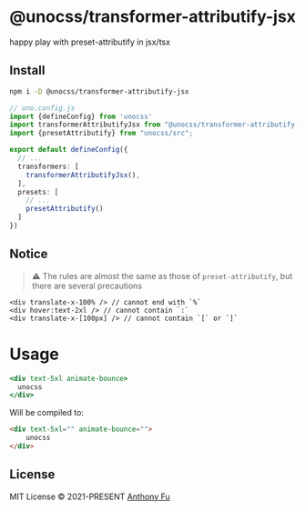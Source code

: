 # @unocss/transformer-attributify-jsx

<!-- @unocss-ignore -->

happy play with preset-attributify in jsx/tsx

## Install

```bash
npm i -D @unocss/transformer-attributify-jsx
```

```ts
// uno.config.js
import {defineConfig} from 'unocss'
import transformerAttributifyJsx from "@unocss/transformer-attributify-jsx"
import {presetAttributify} from "unocss/src";

export default defineConfig({
  // ...
  transformers: [
    transformerAttributifyJsx(),
  ],
  presets: [
    // ...
    presetAttributify()
  ]
})
```

## Notice

> ⚠️ The rules are almost the same as those of `preset-attributify`, but there are several precautions

```vue
<div translate-x-100% /> // cannot end with `%`
<div hover:text-2xl /> // cannot contain `:`
<div translate-x-[100px] /> // cannot contain `[` or `]`
```

# Usage

```jsx
<div text-5xl animate-bounce>
  unocss
</div>
```

Will be compiled to:

```html
<div text-5xl="" animate-bounce="">
    unocss
</div>
```

## License

MIT License &copy; 2021-PRESENT [Anthony Fu](https://github.com/antfu)
